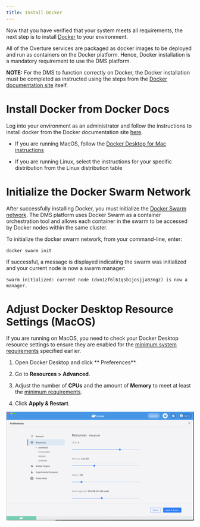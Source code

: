 ```yaml
---
title: Install Docker
---
```


Now that you have verified that your system meets all requirements, the next step is to install [Docker](https://www.docker.com) to your environment. 

All of the Overture services are packaged as docker images to be deployed and run as containers on the Docker platform.  Hence, Docker installation is a mandatory requirement to use the DMS platform.

<Warning>**NOTE:** For the DMS to function correctly on Docker, the Docker installation must be completed as instructed using the steps from the [Docker documentation site](https://docs.docker.com) itself.</Warning>

# Install Docker from Docker Docs

Log into your environment as an administrator and follow the instructions to install docker from the Docker documentation site [here](https://docs.docker.com/engine/install/).

- If you are running MacOS, follow the [Docker Desktop for Mac instructions](https://docs.docker.com/docker-for-mac/install/)

- If you are running Linux, select the instructions for your specific distribution from the Linux distribution table

# Initialize the Docker Swarm Network

After successfully installing Docker, you must initialize the [Docker Swarm network](https://docs.docker.com/engine/swarm/).  The DMS platform uses Docker Swarm as a container orchestration tool and allows each container in the swarm to be accessed by Docker nodes within the same cluster.

To initialize the docker swarm network, from your command-line, enter: 

```shell
docker swarm init
```

If successful, a message is displayed indicating the swarm was initialized and your current node is now a swarm manager:

```shell
Swarm initialized: current node (dxn1zf6l61qsb1josjja83ngz) is now a manager.
```

# Adjust Docker Desktop Resource Settings (MacOS)

If you are running on MacOS, you need to check your Docker Desktop resource settings to ensure they are enabled for the [minimum system requirements](../requirements) specified earlier.

1. Open Docker Desktop and click ** Preferences**.


2. Go to **Resources > Advanced**.


3. Adjust the number of **CPUs** and the amount of **Memory** to meet at least the [minimum requirements](../requirements).


4. Click **Apply & Restart**.

![Entity](../../assets/docker-desktop-resources.png 'Docker Desktop Resources')